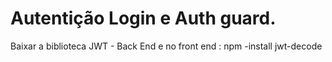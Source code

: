 # Autentição Login e Auth guard. 
Baixar a biblioteca JWT - Back End e no front end : npm -install jwt-decode

